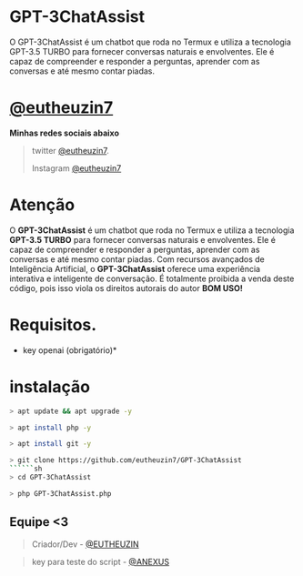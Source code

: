 # GPT-3ChatAssist
O GPT-3ChatAssist é um chatbot que roda no Termux e utiliza a tecnologia GPT-3.5 TURBO para fornecer conversas naturais e envolventes. Ele é capaz de compreender e responder a perguntas, aprender com as conversas e até mesmo contar piadas. 
# **[@eutheuzin7](https://github.com/eutheuzin7)**
**Minhas redes sociais abaixo**

> twitter [@eutheuzin7](https://twitter.com/eutheuzin7).
> 
> Instagram [@eutheuzin7](https://instagram.com/eutheuzin7)

# Atenção
O **GPT-3ChatAssist** é um chatbot que roda no Termux e utiliza a tecnologia **GPT-3.5 TURBO** para fornecer conversas naturais e envolventes. Ele é capaz de compreender e responder a perguntas, aprender com as conversas e até mesmo contar piadas. Com recursos avançados de Inteligência Artificial, o **GPT-3ChatAssist** oferece uma experiência interativa e inteligente de conversação. É totalmente proibida a venda deste código, pois isso viola os direitos autorais do autor **BOM USO!**

# Requisitos.
- key openai (obrigatório)*

# instalação
```sh
> apt update && apt upgrade -y
```
```sh
> apt install php -y
```
```sh
> apt install git -y 
```
```sh
> git clone https://github.com/eutheuzin7/GPT-3ChatAssist
``````sh
> cd GPT-3ChatAssist 
```
```sh
> php GPT-3ChatAssist.php
```

## Equipe <3
> Criador/Dev - [@EUTHEUZIN](https://t.me/EUTHEUZIN)

> key para teste do script - [@ANEXUS](https://t.me/ANEXUSSTORE)
